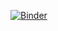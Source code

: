 [![Binder](https://mybinder.org/badge_logo.svg)](https://mybinder.org/v2/gh/oduvaNN/lab_7/HEAD?labpath=%D0%9A%D0%BE%D0%BF%D0%B8%D1%8F_%D0%B1%D0%BB%D0%BE%D0%BA%D0%BD%D0%BE%D1%82%D0%B0__My_sample_notebook_binder.ipynb)
